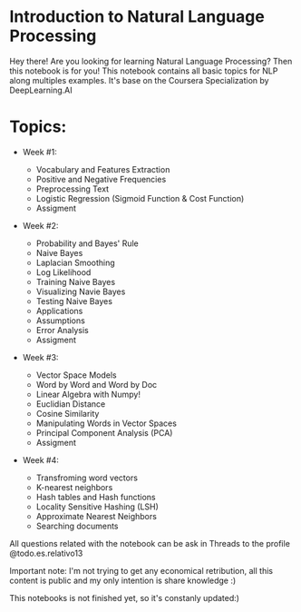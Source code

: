 # Introduction to Natural Language Processing
Hey there! Are you looking for learning Natural Language Processing? Then this notebook is for you!  This notebook contains all basic topics for NLP along multiples examples. It's base on the Coursera Specialization by DeepLearning.AI

# Topics:
* Week #1: 
  * Vocabulary and Features Extraction
  * Positive and Negative Frequencies
  * Preprocessing Text
  * Logistic Regression (Sigmoid Function & Cost Function)
  * Assigment

* Week #2:
  * Probability and Bayes' Rule
  * Naive Bayes
  * Laplacian Smoothing
  * Log Likelihood
  * Training Naive Bayes
  * Visualizing Navie Bayes
  * Testing Naive Bayes
  * Applications
  * Assumptions
  * Error Analysis
  * Assigment

* Week #3:
  * Vector Space Models
  * Word by Word and Word by Doc
  * Linear Algebra with Numpy!
  * Euclidian Distance
  * Cosine Similarity
  * Manipulating Words in Vector Spaces
  * Principal Component Analysis (PCA)
  * Assigment

* Week #4:
  * Transfroming word vectors
  * K-nearest neighbors
  * Hash tables and Hash functions
  * Locality Sensitive Hashing (LSH)
  * Approximate Nearest Neighbors
  * Searching documents

All questions related with the notebook can be ask in Threads to the profile @todo.es.relativo13

Important note: I'm not trying to get any economical retribution, all this content is public and my only intention is share knowledge :)


This notebooks is not finished yet, so it's constanly updated:)
